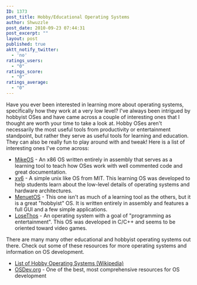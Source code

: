 ```yaml
---
ID: 1373
post_title: Hobby/Educational Operating Systems
author: Shwuzzle
post_date: 2010-09-23 07:44:31
post_excerpt: ""
layout: post
published: true
aktt_notify_twitter:
  - 'no'
ratings_users:
  - "0"
ratings_score:
  - "0"
ratings_average:
  - "0"
---
```

Have you ever been interested in learning more about operating systems, specifically how they work at a very low level? I've always been intrigued by hobbyist OSes and have came across a couple of interesting ones that I thought are worth your time to take a look at. Hobby OSes aren't necessarily the most useful tools from productivity or entertainment standpoint, but rather they serve as useful tools for learning and education. They can also be really fun to play around with and tweak! Here is a list of interesting ones I've come across:
<ul>
	<li><a href="http://mikeos.berlios.de/">MikeOS</a> - An x86 OS written entirely in assembly that serves as a learning tool to teach how OSes work with well commented code and great documentation.</li>
	<li><a href="http://pdos.csail.mit.edu/6.828/xv6/">xv6</a> - A simple unix like OS from MIT. This learning OS was developed to help students learn about the low-level details of operating systems and hardware architectures.</li>
	<li><a href="http://www.menuetos.net/">MenuetOS</a> - This one isn't as much of a learning tool as the others, but it is a great "hobbyist" OS. It is written entirely in assembly and features a full GUI and a few simple applications.</li>
	<li><a href="http://en.wikipedia.org/wiki/LoseThos">LoseThos</a> - An operating system with a goal of "programming as entertainment". This OS was developed in C/C++ and seems to be oriented toward video games.</li>
</ul>
There are many many other educational and hobbyist operating systems out there. Check out some of these resources for more operating systems and information on OS development.
<ul>
	<li><a href="http://en.wikipedia.org/wiki/List_of_operating_systems#Hobby">List of Hobby Operating Systems (Wikipedia)</a></li>
	<li><a href="http://wiki.osdev.org/Main_Page">OSDev.org</a> - One of the best, most comprehensive resources for OS development</li>
</ul>
